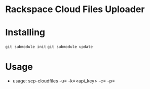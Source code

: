 # Rackspace Cloud Files Uploader

Installing
==========
`git submodule init`
`git submodule update`

Usage
=====
* usage: scp-cloudfiles -u=<user> -k=<api_key> -c=<container> -p=<path>
